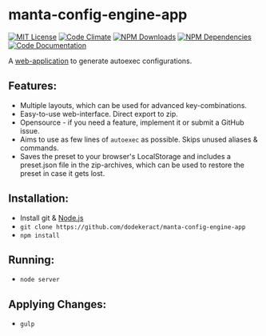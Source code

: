 # manta-config-engine-app

[![MIT License](https://img.shields.io/badge/license-MIT-blue.svg)](http://opensource.org/licenses/MIT)
[![Code Climate](https://codeclimate.com/github/dodekeract/manta-config-engine-app/badges/gpa.svg)](https://codeclimate.com/github/dodekeract/manta-config-engine-app)
[![NPM Downloads](https://img.shields.io/npm/dm/dota2-manta-config-engine-app.svg)](https://npmjs.com/package/dota2-manta-config-engine-app)
[![NPM Dependencies](https://david-dm.org/dodekeract/manta-config-engine-app.png)](https://david-dm.org/dodekeract/manta-config-engine-app)
[![Code Documentation](https://inch-ci.org/github/dodekeract/manta-config-engine-app.svg)](https://inch-ci.org/github/dodekeract/manta-config-engine-app)

A [web-application](https://manta.dodekeract.report) to generate autoexec configurations.

## Features:
- Multiple layouts, which can be used for advanced key-combinations.
- Easy-to-use web-interface. Direct export to zip.
- Opensource - if you need a feature, implement it or submit a GitHub issue.
- Aims to use as few lines of `autoexec` as possible. Skips unused aliases & commands.
- Saves the preset to your browser's LocalStorage and includes a preset.json file in the zip-archives, which can be used to restore the preset in case it gets lost.

## Installation:
- Install git & [Node.js](https://nodejs.org)
- `git clone https://github.com/dodekeract/manta-config-engine-app`
- `npm install`

## Running:
- `node server`

## Applying Changes:
- `gulp`
